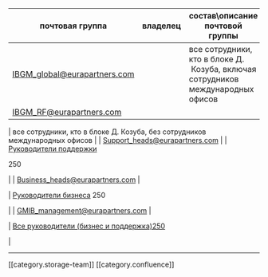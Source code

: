 



| почтовая группа | владелец | состав\описание почтовой группы | 
|  --- |  --- |  --- | 
| [IBGM_global@eurapartners.com](mailto:IBGM_global@eurapartners.com) |  | все сотрудники, кто в блоке Д.  Козуба, включая сотрудников международных офисов | 
| [IBGM_RF@eurapartners.com](mailto:IBGM_RF@eurapartners.com) | 

 | все сотрудники, кто в блоке Д. Козуба, без сотрудников международных офисов | 
| [Support_heads@eurapartners.com](mailto:Support_heads@eurapartners.com) |  | [Руководители поддержки](mailto:Support_heads@eurapartners.com) 

250

 | 
| [Business_heads@eurapartners.com](mailto:Business_heads@eurapartners.com) | 

 | [Руководители бизнеса](mailto:Business_heads@eurapartners.com) 250

 | 
| [GMIB_management@eurapartners.com](mailto:GMIB_management@eurapartners.com) | 

 | [Все руководители (бизнес и поддержка)250](mailto:GMIB_management@eurapartners.com)

 | 





*****

[[category.storage-team]] 
[[category.confluence]] 
